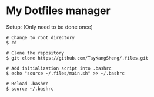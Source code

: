 # My Dotfiles manager

Setup: (Only need to be done once)
```
# Change to root directory
$ cd

# Clone the repository
$ git clone https://github.com/TayKangSheng/.files.git

# Add initialization script into .bashrc
$ echo "source ~/.files/main.sh" >> ~/.bashrc

# Reload .bashrc
$ source ~/.bashrc
```
